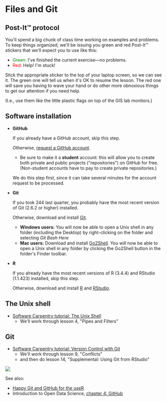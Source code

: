 # Files and Git

## Post-It™ protocol

You'll spend a big chunk of class time working on examples and problems. To keep things organized, we'll be issuing you green and red Post-It™ stickers that we'll expect you to use like this: 

- <span style="color:green">Green:</span> I've finished the current exercise—no problems.
- <span style="color:red">Red:</span> Help! I'm stuck!

Stick the appropriate sticker to the top of your laptop screen, so we can see it. The green one will tell us when it's OK to resume the lesson. The red one will save you having to wave your hand or do other more obnoxious things to get our attention if you need help.

(I.e., use them like the little plastic flags on top of the GIS lab monitors.)

## Software installation

- **GitHub**

  If you already have a GitHub account, skip this step.

  Otherwise, [request a GitHub account](https://github.com/join).

  - Be sure to make it a **student** account: this will allow you to create both private and public projects ("repositories") on GitHub for free. (Non-student accounts have to pay to create private repositories.)

  We do this step first, since it can take several minutes for the account request to be processed.

- **Git**

  If you took 244 last quarter, you probably have the most recent version of Git (2.6.2 or higher) installed.

  Otherwise, download and install [Git](https://git-scm.com/).

  - **Windows users:** You will now be able to open a Unix shell in any folder (including the Desktop) by right-clicking on the folder and selecting *Git Bash Here*
  - **Mac users:** Download and install [Go2Shell](http://zipzapmac.com/go2shell). You will now be able to open a Unix shell in any folder by clicking the Go2Shell button in the folder's Finder toolbar.

- **R**

  If you already have the most recent versions of R (3.4.4) and RStudio (1.1.423) installed, skip this step.

  Otherwise, download and install [R](https://cran.r-project.org/) and [RStudio](https://www.rstudio.com/products/rstudio/download/).

## The Unix shell

- [Software Carpentry tutorial: The Unix Shell](https://swcarpentry.github.io/shell-novice/)
  - We'll work through lesson 4, "Pipes and Filters"

## Git

- [Software Carpentry tutorial: Version Control with Git](https://swcarpentry.github.io/git-novice/)
  - We'll work through lesson 9, "Conflicts"
  - and then do lesson 14, "Supplemental: Using Git from RStudio"

![](https://imgs.xkcd.com/comics/git.png)

See also:

- [Happy Git and GitHub for the useR](http://happygitwithr.com/)
- Introduction to Open Data Science, [chapter 4: GitHub](http://ohi-science.org/data-science-training/github.html#github)